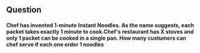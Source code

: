 ## Question

#### Chef has invented 1-minute Instant Noodles. As the name suggests, each packet takes exactly 1 minute to cook.Chef's restaurant has X stoves and only 1 packet can be cooked in a single pan. How many custumers can chef serve if each one order 1 noodles
